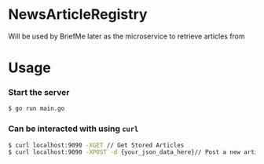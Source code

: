# NewsArticleRegistry

Will be used by BriefMe later as the microservice to retrieve articles from

# Usage
### Start the server 
```bash
$ go run main.go
```

### Can be interacted with using `curl`

```bash
$ curl localhost:9090 -XGET // Get Stored Articles
$ curl localhost:9090 -XPOST -d {your_json_data_here}// Post a new article
```
